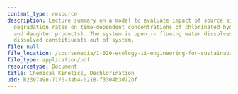 ```yaml
---
content_type: resource
description: Lecture summary on a model to evaluate impact of source size and microbial
  degradation rates on time-dependent concentrations of chlorinated hydrocarbons (TCE
  and daughter products). The system is open -- flowing water dissolves NAPL and transports
  dissolved constitiuents out of system.
file: null
file_location: /coursemedia/1-020-ecology-ii-engineering-for-sustainability-spring-2008/b2397a9e71703ab40218f3304b3d72bf_lec3.pdf
file_type: application/pdf
resourcetype: Document
title: Chemical Kinetics, Dechlorination
uid: b2397a9e-7170-3ab4-0218-f3304b3d72bf
---
```

